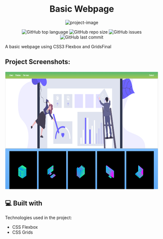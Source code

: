 <h1 align="center" id="title">Basic Webpage</h1>

<p align="center"><img src="https://socialify.git.ci/Spawn9986/basic-webpage/image?font=Inter&amp;language=1&amp;name=1&amp;owner=1&amp;theme=Auto" alt="project-image"></p>

<p align="center">
<img alt="GitHub top language" src="https://img.shields.io/github/languages/top/Spawn9986/basic-webpage?logo=GitHub&style=flat-square"> <img alt="GitHub repo size" src="https://img.shields.io/github/repo-size/Spawn9986/basic-webpage?logo=Github&style=flat-square"> <img alt="GitHub issues" src="https://img.shields.io/github/issues/Spawn9986/basic-webpage?logo=GitHub&style=flat-square"> <img alt="GitHub last commit" src="https://img.shields.io/github/last-commit/Spawn9986/basic-webpage?logo=GitHub&style=flat-square">
</p>

<p id="description">A basic webpage using CSS3 Flexbox and GridsFinal</p>

<h2>Project Screenshots:</h2>

<p align="center">
    <img src="https://github.com/Spawn9986/basic-webpage/blob/main/Final.png" alt="project-screenshot" width="724" height="387/">
</p>
  
  
<h2>💻 Built with</h2>

Technologies used in the project:

*   CSS Flexbox
*   CSS Grids